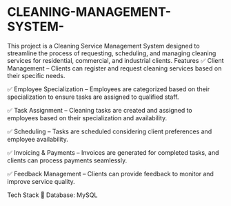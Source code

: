 # CLEANING-MANAGEMENT-SYSTEM-
This project is a Cleaning Service Management System designed to streamline the process of requesting, scheduling, and managing cleaning services for residential, commercial, and industrial clients.
Features
✅ Client Management – Clients can register and request cleaning services based on their specific needs.

✅ Employee Specialization – Employees are categorized based on their specialization to ensure tasks are assigned to qualified staff.

✅ Task Assignment – Cleaning tasks are created and assigned to employees based on their specialization and availability.

✅ Scheduling – Tasks are scheduled considering client preferences and employee availability.

✅ Invoicing & Payments – Invoices are generated for completed tasks, and clients can process payments seamlessly.

✅ Feedback Management – Clients can provide feedback to monitor and improve service quality.

Tech Stack 
🔹 Database: MySQL
